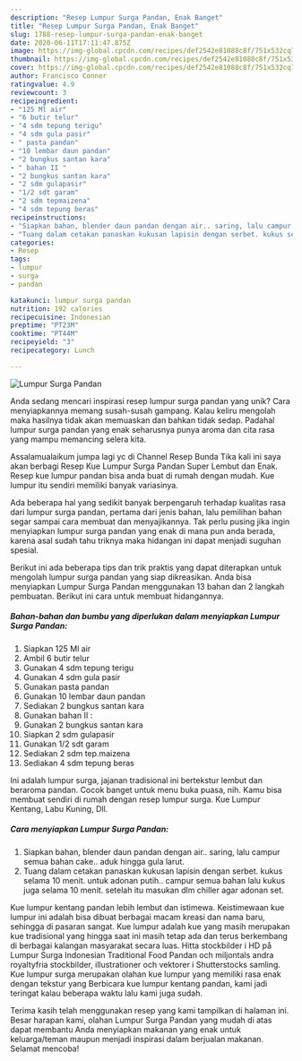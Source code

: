 ```yaml
---
description: "Resep Lumpur Surga Pandan, Enak Banget"
title: "Resep Lumpur Surga Pandan, Enak Banget"
slug: 1788-resep-lumpur-surga-pandan-enak-banget
date: 2020-06-11T17:11:47.875Z
image: https://img-global.cpcdn.com/recipes/def2542e81088c8f/751x532cq70/lumpur-surga-pandan-foto-resep-utama.jpg
thumbnail: https://img-global.cpcdn.com/recipes/def2542e81088c8f/751x532cq70/lumpur-surga-pandan-foto-resep-utama.jpg
cover: https://img-global.cpcdn.com/recipes/def2542e81088c8f/751x532cq70/lumpur-surga-pandan-foto-resep-utama.jpg
author: Francisco Conner
ratingvalue: 4.9
reviewcount: 3
recipeingredient:
- "125 Ml air"
- "6 butir telur"
- "4 sdm tepung terigu"
- "4 sdm gula pasir"
- " pasta pandan"
- "10 lembar daun pandan"
- "2 bungkus santan kara"
- " bahan II "
- "2 bungkus santan kara"
- "2 sdm gulapasir"
- "1/2 sdt garam"
- "2 sdm tepmaizena"
- "4 sdm tepung beras"
recipeinstructions:
- "Siapkan bahan, blender daun pandan dengan air.. saring, lalu campur semua bahan cake.. aduk hingga gula larut."
- "Tuang dalam cetakan panaskan kukusan lapisin dengan serbet. kukus selama 10 menit. untuk adonan putih.. campur semua bahan lalu kukus juga selama 10 menit. setelah itu masukan dlm chiller agar adonan set."
categories:
- Resep
tags:
- lumpur
- surga
- pandan

katakunci: lumpur surga pandan 
nutrition: 192 calories
recipecuisine: Indonesian
preptime: "PT23M"
cooktime: "PT44M"
recipeyield: "3"
recipecategory: Lunch

---
```



![Lumpur Surga Pandan](https://img-global.cpcdn.com/recipes/def2542e81088c8f/751x532cq70/lumpur-surga-pandan-foto-resep-utama.jpg)

Anda sedang mencari inspirasi resep lumpur surga pandan yang unik? Cara menyiapkannya memang susah-susah gampang. Kalau keliru mengolah maka hasilnya tidak akan memuaskan dan bahkan tidak sedap. Padahal lumpur surga pandan yang enak seharusnya punya aroma dan cita rasa yang mampu memancing selera kita.

Assalamualaikum jumpa lagi yc di Channel Resep Bunda Tika kali ini saya akan berbagi Resep Kue Lumpur Surga Pandan Super Lembut dan Enak. Resep kue lumpur pandan bisa anda buat di rumah dengan mudah. Kue lumpur itu sendiri memiliki banyak variasinya.

Ada beberapa hal yang sedikit banyak berpengaruh terhadap kualitas rasa dari lumpur surga pandan, pertama dari jenis bahan, lalu pemilihan bahan segar sampai cara membuat dan menyajikannya. Tak perlu pusing jika ingin menyiapkan lumpur surga pandan yang enak di mana pun anda berada, karena asal sudah tahu triknya maka hidangan ini dapat menjadi suguhan spesial.


Berikut ini ada beberapa tips dan trik praktis yang dapat diterapkan untuk mengolah lumpur surga pandan yang siap dikreasikan. Anda bisa menyiapkan Lumpur Surga Pandan menggunakan 13 bahan dan 2 langkah pembuatan. Berikut ini cara untuk membuat hidangannya.

<!--inarticleads1-->

##### Bahan-bahan dan bumbu yang diperlukan dalam menyiapkan Lumpur Surga Pandan:

1. Siapkan 125 Ml air
1. Ambil 6 butir telur
1. Gunakan 4 sdm tepung terigu
1. Gunakan 4 sdm gula pasir
1. Gunakan  pasta pandan
1. Gunakan 10 lembar daun pandan
1. Sediakan 2 bungkus santan kara
1. Gunakan  bahan II :
1. Gunakan 2 bungkus santan kara
1. Siapkan 2 sdm gulapasir
1. Gunakan 1/2 sdt garam
1. Sediakan 2 sdm tep.maizena
1. Sediakan 4 sdm tepung beras


Ini adalah lumpur surga, jajanan tradisional ini bertekstur lembut dan beraroma pandan. Cocok banget untuk menu buka puasa, nih. Kamu bisa membuat sendiri di rumah dengan resep lumpur surga. Kue Lumpur Kentang, Labu Kuning, Dll. 

<!--inarticleads2-->

##### Cara menyiapkan Lumpur Surga Pandan:

1. Siapkan bahan, blender daun pandan dengan air.. saring, lalu campur semua bahan cake.. aduk hingga gula larut.
1. Tuang dalam cetakan panaskan kukusan lapisin dengan serbet. kukus selama 10 menit. untuk adonan putih.. campur semua bahan lalu kukus juga selama 10 menit. setelah itu masukan dlm chiller agar adonan set.


Kue lumpur kentang pandan lebih lembut dan istimewa. Keistimewaan kue lumpur ini adalah bisa dibuat berbagai macam kreasi dan nama baru, sehingga di pasaran sangat. Kue lumpur adalah kue yang masih merupakan kue tradisional yang hingga saat ini masih tetap ada dan terus berkembang di berbagai kalangan masyarakat secara luas. Hitta stockbilder i HD på Lumpur Surga Indonesian Traditional Food Pandan och miljontals andra royaltyfria stockbilder, illustrationer och vektorer i Shutterstocks samling. Kue lumpur surga merupakan olahan kue lumpur yang memiliki rasa enak dengan tekstur yang Berbicara kue lumpur kentang pandan, kami jadi teringat kalau beberapa waktu lalu kami juga sudah. 

Terima kasih telah menggunakan resep yang kami tampilkan di halaman ini. Besar harapan kami, olahan Lumpur Surga Pandan yang mudah di atas dapat membantu Anda menyiapkan makanan yang enak untuk keluarga/teman maupun menjadi inspirasi dalam berjualan makanan. Selamat mencoba!
